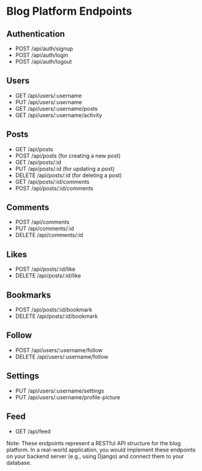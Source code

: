 # Blog Platform Endpoints

## Authentication
- POST /api/auth/signup
- POST /api/auth/login
- POST /api/auth/logout

## Users
- GET /api/users/:username
- PUT /api/users/:username
- GET /api/users/:username/posts
- GET /api/users/:username/activity

## Posts
- GET /api/posts
- POST /api/posts (for creating a new post)
- GET /api/posts/:id
- PUT /api/posts/:id (for updating a post)
- DELETE /api/posts/:id (for deleting a post)
- GET /api/posts/:id/comments
- POST /api/posts/:id/comments

## Comments
- POST /api/comments
- PUT /api/comments/:id
- DELETE /api/comments/:id

## Likes
- POST /api/posts/:id/like
- DELETE /api/posts/:id/like

## Bookmarks
- POST /api/posts/:id/bookmark
- DELETE /api/posts/:id/bookmark

## Follow
- POST /api/users/:username/follow
- DELETE /api/users/:username/follow

## Settings
- PUT /api/users/:username/settings
- PUT /api/users/:username/profile-picture

## Feed
- GET /api/feed

Note: These endpoints represent a RESTful API structure for the blog platform. In a real-world application, you would implement these endpoints on your backend server (e.g., using Django) and connect them to your database.

